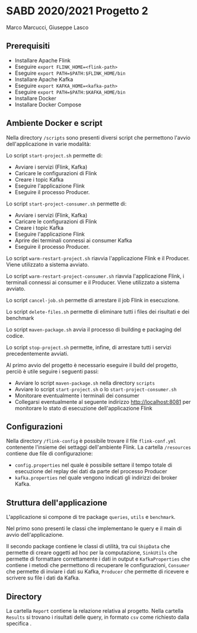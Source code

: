 # SABD 2020/2021 Progetto 2
Marco Marcucci, Giuseppe Lasco

## Prerequisiti

* Installare Apache Flink
* Eseguire `export FLINK_HOME=<flink-path> `
* Eseguire `export PATH=$PATH:$FLINK_HOME/bin `
* Installare Apache Kafka
* Eseguire `export KAFKA_HOME=<kafka-path> `
* Eseguire `export PATH=$PATH:$KAFKA_HOME/bin `
* Installare Docker
* Installare Docker Compose

## Ambiente Docker e script 

Nella directory `/scripts` sono presenti diversi script che permettono l'avvio 
dell'applicazione in varie modalità:

Lo script `start-project.sh` permette di:
* Avviare i servizi (Flink, Kafka)
* Caricare le configurazioni di Flink
* Creare i topic Kafka
* Eseguire l'applicazione Flink
* Eseguire il processo Producer. 
  
Lo script `start-project-consumer.sh` permette di:
* Avviare i servizi (Flink, Kafka)
* Caricare le configurazioni di Flink
* Creare i topic Kafka
* Eseguire l'applicazione Flink
* Aprire dei terminali connessi ai consumer Kafka
* Eseguire il processo Producer. 
  
Lo script `warm-restart-project.sh` riavvia l'applicazione Flink e il Producer. Viene utilizzato a sistema avviato.

Lo script `warm-restart-project-consumer.sh` riavvia l'applicazione Flink, i terminali connessi ai consumer e il Producer. Viene utilizzato a sistema avviato.

Lo script `cancel-job.sh` permette di arrestare il job Flink in esecuzione.

Lo script `delete-files.sh` permette di eliminare tutti i files dei risultati e dei benchmark

Lo script `maven-package.sh` avvia il processo di building e packaging del codice.
 
Lo script `stop-project.sh` permette, infine, di arrestare tutti i servizi precedentemente avviati.

Al primo avvio del progetto è necessario eseguire il build del progetto, perciò è utile seguire i seguenti passi:

* Avviare lo script `maven-package.sh` nella directory `scripts`
* Avviare lo script `start-project.sh` o lo `start-project-consumer.sh`
* Monitorare eventualmente i terminali dei consumer
* Collegarsi eventualmente al seguente indirizzo <http://localhost:8081> per monitorare lo stato di esecuzione dell'applicazione Flink

## Configurazioni

Nella directory `/flink-config` è possibile trovare il file `flink-conf.yml` contenente l'insieme dei settaggi dell'ambiente
Flink. La cartella `/resources` contiene due file di configurazione:
* `config.properties` nel quale è possibile settare il tempo totale di esecuzione del replay dei dati da parte del processo
Producer
* `kafka.properties` nel quale vengono indicati gli indirizzi dei broker Kafka.

## Struttura dell'applicazione
L'applicazione si compone di tre package `queries`, `utils` e `benchmark`. 

Nel primo sono presenti le classi che implementano le query e il main di avvio dell'applicazione.

Il secondo package contiene le classi di utilità, tra cui `ShipData` che permette di creare oggetti ad hoc per la 
computazione, `SinkUtils` che permette di formattare correttamente i dati in output e `KafkaProperties` che contiene
i metodi che permettono di recuperare le configurazioni, `Consumer` che permette di inviare i dati su Kafka, `Producer` 
che permette di ricevere e scrivere su file i dati da Kafka.

## Directory
La cartella `Report` contiene la relazione relativa al progetto. Nella cartella `Results` si trovano i risultati delle 
query, in formato `csv` come richiesto dalla specifica .
